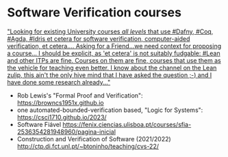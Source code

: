 # Software Verification courses

["Looking for existing University courses *all levels* that use #Dafny, #Coq, #Agda, #Idris et cetera for software verification, computer-aided verification, et cetera.... Asking for a Friend...we need context for proposing a course...
I should be explicit, as 'et cetera' is not suitably fudgable: #Lean and other ITPs are fine. Courses on them are fine, courses that use them as the vehicle for teaching even better.
I know about the channel on the Lean zulip, this ain't the only hive mind that I have asked the question ;-) and I have done some research already..."](https://x.com/jfdm/status/1714006851245732253?s=20)

-  Rob Lewis's "Formal Proof and Verification": https://browncs1951x.github.io
-  one automated-bounded-verification based, "Logic for Systems": https://csci1710.github.io/2023/
-  Software Fiável https://fenix.ciencias.ulisboa.pt/courses/sfia-2536354281948960/pagina-inicial
-  Construction and Verification of Software (2021/2022) http://ctp.di.fct.unl.pt/~btoninho/teaching/cvs-22/



